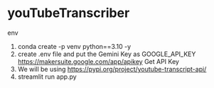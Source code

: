 # youTubeTranscriber
 env
 1. conda create -p venv python==3.10 -y
 2. create .env file and put the Gemini Key as GOOGLE_API_KEY
     https://makersuite.google.com/app/apikey
     Get API Key
 3. We will be using https://pypi.org/project/youtube-transcript-api/    
 4. streamlit run app.py